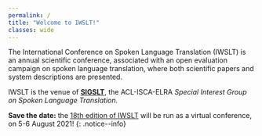 ```yaml
---
permalink: /
title: "Welcome to IWSLT!"
classes: wide
---
```


The International Conference on Spoken Language Translation (IWSLT) is an annual scientific conference, associated with an open evaluation campaign on spoken language translation, where both scientific papers and system descriptions are presented.

IWSLT is the venue of [**SIGSLT**](/sigslt), the ACL-ISCA-ELRA *Special Interest Group on Spoken Language Translation.* 

**Save the date:** the [18th edition of IWSLT](/2021) will be run as a virtual conference, on 5-6 August 2021!
{: .notice--info}
